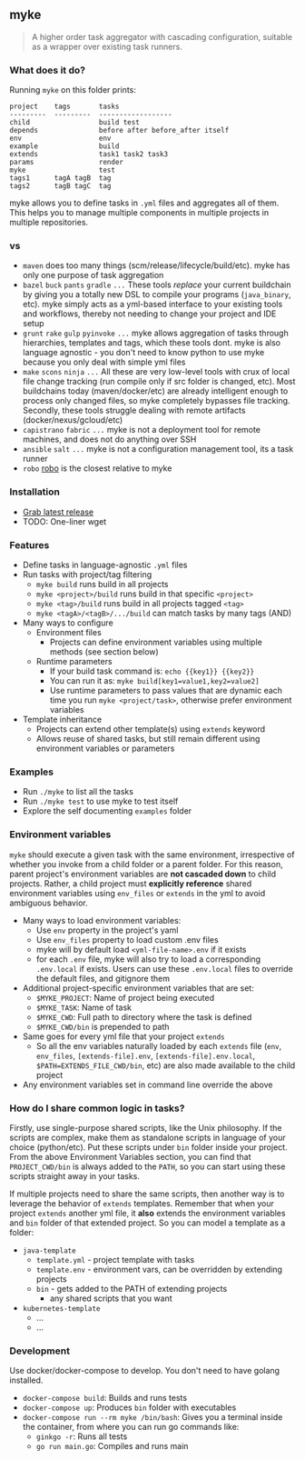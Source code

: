 ## myke

> A higher order task aggregator with cascading configuration, suitable as a wrapper over existing task runners.

### What does it do?

Running `myke` on this folder prints:

```
project    tags       tasks
---------  ---------  ------------------
child                 build test
depends               before after before_after itself
env                   env
example               build
extends               task1 task2 task3
params                render
myke                  test
tags1      tagA tagB  tag
tags2      tagB tagC  tag
```

myke allows you to define tasks in `.yml` files and aggregates all of them. This helps you to manage multiple components in multiple projects in multiple repositories.

### vs

* `maven` does too many things (scm/release/lifecycle/build/etc). myke has only one purpose of task aggregation
* `bazel` `buck` `pants` `gradle` `...` These tools *replace* your current buildchain by giving you a totally new DSL to compile your programs (`java_binary`, etc). myke simply acts as a yml-based interface to your existing tools and workflows, thereby not needing to change your project and IDE setup
* `grunt` `rake` `gulp` `pyinvoke` `...` myke allows aggregation of tasks through hierarchies, templates and tags, which these tools dont. myke is also language agnostic - you don't need to know python to use myke because you only deal with simple yml files
* `make` `scons` `ninja` `...` All these are very low-level tools with crux of local file change tracking (run compile only if src folder is changed, etc). Most buildchains today (maven/docker/etc) are already intelligent enough to process only changed files, so myke completely bypasses file tracking. Secondly, these tools struggle dealing with remote artifacts (docker/nexus/gcloud/etc)
* `capistrano` `fabric` `...` myke is not a deployment tool for remote machines, and does not do anything over SSH
* `ansible` `salt` `...` myke is not a configuration management tool, its a task runner
* `robo` [robo](https://github.com/tj/robo) is the closest relative to myke

### Installation

* [Grab latest release](https://github.com/goeuro/myke/releases/latest)
* TODO: One-liner wget

### Features

* Define tasks in language-agnostic `.yml` files
* Run tasks with project/tag filtering
  * `myke build` runs build in all projects
  * `myke <project>/build` runs build in that specific `<project>`
  * `myke <tag>/build` runs build in all projects tagged `<tag>`
  * `myke <tagA>/<tagB>/.../build` can match tasks by many tags (AND)
* Many ways to configure
  * Environment files
    * Projects can define environment variables using multiple methods (see section below)
  * Runtime parameters
    * If your build task command is: `echo {{key1}} {{key2}}`
    * You can run it as: `myke build[key1=value1,key2=value2]`
    * Use runtime parameters to pass values that are dynamic each time you run `myke <project/task>`, otherwise prefer environment variables
* Template inheritance
  * Projects can extend other template(s) using `extends` keyword
  * Allows reuse of shared tasks, but still remain different using environment variables or parameters

### Examples

* Run `./myke` to list all the tasks
* Run `./myke test` to use myke to test itself
* Explore the self documenting `examples` folder

### Environment variables

`myke` should execute a given task with the same environment, irrespective of whether you invoke from a child folder or a parent folder. For this reason, parent project's environment variables are **not cascaded down** to child projects. Rather, a child project must **explicitly reference** shared environment variables using `env_files` or `extends` in the yml to avoid ambiguous behavior.

* Many ways to load environment variables:
  * Use `env` property in the project's yaml
  * Use `env_files` property to load custom .env files
  * myke will by default load `<yml-file-name>.env` if it exists
  * for each `.env` file, myke will also try to load a corresponding `.env.local` if exists. Users can use these `.env.local` files to override the default files, and gitignore them
* Additional project-specific environment variables that are set:
  * `$MYKE_PROJECT`: Name of project being executed
  * `$MYKE_TASK`: Name of task
  * `$MYKE_CWD`: Full path to directory where the task is defined
  * `$MYKE_CWD/bin` is prepended to path
* Same goes for every yml file that your project `extends`
  * So all the env variables naturally loaded by each `extends` file (`env`, `env_files`, `[extends-file].env`, `[extends-file].env.local`, `$PATH=EXTENDS_FILE_CWD/bin`, etc) are also made available to the child project
* Any environment variables set in command line override the above

### How do I share common logic in tasks?

Firstly, use single-purpose shared scripts, like the Unix philosophy. If the scripts are complex, make them as standalone scripts in language of your choice (python/etc). Put these scripts under `bin` folder inside your project. From the above Environment Variables section, you can find that `PROJECT_CWD/bin` is always added to the `PATH`, so you can start using these scripts straight away in your tasks.

If multiple projects need to share the same scripts, then another way is to leverage the behavior of `extends` templates. Remember that when your project `extends` another yml file, it **also** extends the environment variables and `bin` folder of that extended project. So you can model a template as a folder:

* `java-template`
  * `template.yml` - project template with tasks
  * `template.env` - environment vars, can be overridden by extending projects
  * `bin` - gets added to the PATH of extending projects
    * any shared scripts that you want
* `kubernetes-template`
  * ...
  * ...

### Development

Use docker/docker-compose to develop. You don't need to have golang installed.

* `docker-compose build`: Builds and runs tests
* `docker-compose up`: Produces `bin` folder with executables
* `docker-compose run --rm myke /bin/bash`: Gives you a terminal inside the container, from where you can run go commands like:
  * `ginkgo -r`: Runs all tests
  * `go run main.go`: Compiles and runs main
